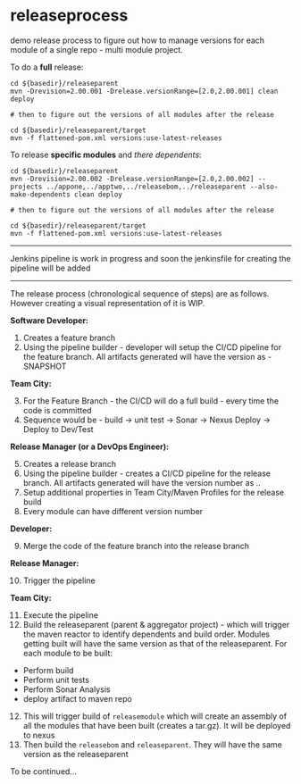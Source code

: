 # releaseprocess
demo release process to figure out how to manage versions for each module of a single repo - multi module project. 

To do a **full** release:
```
cd ${basedir}/releaseparent
mvn -Drevision=2.00.001 -Drelease.versionRange=[2.0,2.00.001] clean deploy

# then to figure out the versions of all modules after the release

cd ${basedir}/releaseparent/target
mvn -f flattened-pom.xml versions:use-latest-releases
```

To release **specific modules** and *there dependents*: 
```
cd ${basedir}/releaseparent
mvn -Drevision=2.00.002 -Drelease.versionRange=[2.0,2.00.002] --projects ../appone,../apptwo,../releasebom,../releaseparent --also-make-dependents clean deploy

# then to figure out the versions of all modules after the release

cd ${basedir}/releaseparent/target
mvn -f flattened-pom.xml versions:use-latest-releases
```

---

Jenkins pipeline is work in progress and soon the jenkinsfile for creating the pipeline will be added

---

The release process (chronological sequence of steps) are as follows. However creating a visual representation of it is WIP. 

**Software Developer:**

1. Creates a feature branch
2. Using the pipeline builder - developer will setup the CI/CD pipeline for the feature branch. All artifacts generated will have the version as <Feature Number>-SNAPSHOT

**Team City:**

3. For the Feature Branch - the CI/CD will do a full build - every time the code is committed
4. Sequence would be - build -> unit test -> Sonar -> Nexus Deploy -> Deploy to Dev/Test

**Release Manager (or a DevOps Engineer):**

5. Creates a release branch
6. Using the pipeline builder - creates a CI/CD pipeline for the release branch. All artifacts generated will have the version number as <major-version>.<minor-version>.<buildNumber> 
7. Setup additional properties in Team City/Maven Profiles for the release build
8. Every module can have different version number

**Developer:**

9. Merge the code of the feature branch into the release branch

**Release Manager:**

10. Trigger the pipeline

**Team City:**

11. Execute the pipeline
12. Build the releaseparent (parent & aggregator project) - which will trigger the maven reactor to identify dependents and build order. Modules getting built will have the same version as that of the releaseparent. For each module to be built:

   * Perform build
   * Perform unit tests
   * Perform Sonar Analysis
   * deploy artifact to maven repo

12. This will trigger build of ```releasemodule``` which will create an assembly of all the modules that have been built (creates a tar.gz). It will be deployed to nexus
13. Then build the ```releasebom``` and ```releaseparent```. They will have the same version as the releaseparent
   
To be continued...
